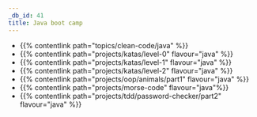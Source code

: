 ```yaml
---
_db_id: 41
title: Java boot camp
---
```


- {{% contentlink path="topics/clean-code/java" %}}
- {{% contentlink path="projects/katas/level-0" flavour="java" %}}
- {{% contentlink path="projects/katas/level-1" flavour="java" %}}
- {{% contentlink path="projects/katas/level-2" flavour="java" %}}
- {{% contentlink path="projects/oop/animals/part1"  flavour="java" %}}
- {{% contentlink path="projects/morse-code" flavour="java"%}}
- {{% contentlink path="projects/tdd/password-checker/part2" flavour="java" %}}